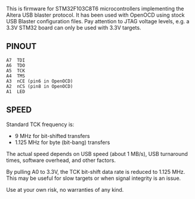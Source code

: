 This is firmware for STM32F103C8T6 microcontrollers implementing the Altera USB blaster protocol.
It has been used with OpenOCD using stock USB Blaster configuration files.
Pay attention to JTAG voltage levels, e.g. a 3.3V STM32 board can only be used with 3.3V targets.

## PINOUT

	A7	TDI
	A6	TDO
	A5	TCK
	A4	TMS
	A3	nCE (pin6 in OpenOCD)
	A2	nCS (pin8 in OpenOCD)
	A1	LED

## SPEED

Standard TCK frequency is:

- 9 MHz for bit-shifted transfers
- 1.125 MHz for byte (bit-bang) transfers

The actual speed depends on USB speed (about 1 MB/s), USB turnaround times, software overhead, and other factors.

By pulling A0 to 3.3V, the TCK bit-shift data rate is reduced to 1.125 MHz.
This may be useful for slow targets or when signal integrity is an issue.

Use at your own risk, no warranties of any kind.
